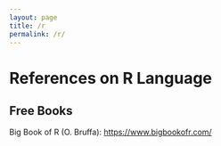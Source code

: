 ```yaml
---
layout: page
title: /r
permalink: /r/
---
```


# References on R Language


## Free Books


Big Book of R (O. Bruffa): https://www.bigbookofr.com/
